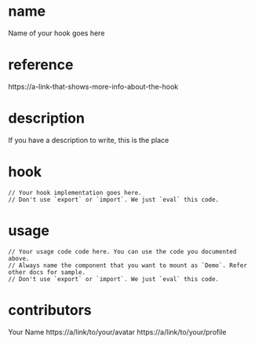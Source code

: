 # name

Name of your hook goes here

# reference

https://a-link-that-shows-more-info-about-the-hook

# description

If you have a description to write, this is the place

# hook

```
// Your hook implementation goes here.
// Don't use `export` or `import`. We just `eval` this code.
```

# usage

```
// Your usage code code here. You can use the code you documented above.
// Always name the component that you want to mount as `Demo`. Refer other docs for sample.
// Don't use `export` or `import`. We just `eval` this code.
```

# contributors

Your Name
https://a/link/to/your/avatar
https://a/link/to/your/profile
